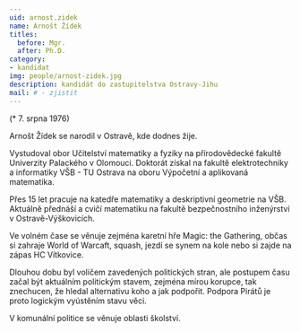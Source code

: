 ```yaml
---
uid: arnost.zidek
name: Arnošt Žídek
titles:
  before: Mgr. 
  after: Ph.D.
category:
- kandidat 
img: people/arnost-zidek.jpg
description: kandidát do zastupitelstva Ostravy-Jihu
mail: # - zjistit
---
```


(* 7. srpna 1976) 

Arnošt Žídek se narodil v Ostravě, kde dodnes žije. 

Vystudoval obor Učitelství matematiky a fyziky na přírodovědecké fakultě Univerzity Palackého v Olomouci. Doktorát získal na fakultě elektrotechniky a informatiky VŠB - TU Ostrava na oboru Výpočetní a aplikovaná matematika. 

Přes 15 let pracuje na katedře matematiky a deskriptivní geometrie na VŠB. Aktuálně přednáší a cvičí matematiku na fakultě bezpečnostního inženýrství v Ostravě-Výškovicích. 

Ve volném čase se věnuje zejména karetní hře Magic: the Gathering, občas si zahraje World of Warcaft, squash, jezdí se synem na kole nebo si zajde na zápas HC Vítkovice. 

Dlouhou dobu byl voličem zavedených politických stran, ale postupem času začal být aktuálním politickým stavem, zejména mírou korupce, tak znechucen, že hledal alternativu koho a jak podpořit. Podpora Pirátů je proto logickým vyústěním stavu věci. 

V komunální politice se věnuje oblasti školství.
